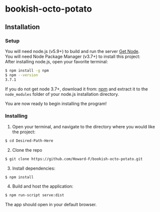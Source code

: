 # bookish-octo-potato

## Installation

### Setup
You will need node.js (v5.9+) to build and run the server [Get Node](https://nodejs.org/en/download/current/).  
You will need Node Package Manager (v3.7+) to install this project:  
After installing node.js, open your favorite terminal:
```bash
$ npm install -g npm
$ npm --version
3.7.1
```
If you do not get node 3.7+, download it from: [npm](https://registry.npmjs.org/npm/-/npm-3.7.3.tgz) and extract it to the `node_modules` folder of your node.js installation directory.

You are now ready to begin installing the program!


### Installing
1. Open your terminal, and navigate to the directory where you would like the project:

  ```bash
  $ cd Desired-Path-Here
  ```
2. Clone the repo

  ``` bash
  $ git clone https://github.com/Howard-F/bookish-octo-potato.git
  ```
3. Install dependencies:

  ```bash
  $ npm install
  ```
4. Build and host the application:

  ```bash
  $ npm run-script serve:dist
  ```
The app should open in your default browser.

